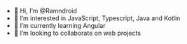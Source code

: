 - 👋 Hi, I’m @Ramndroid
- 👀 I’m interested in JavaScript, Typescript, Java and Kotlin
- 🌱 I’m currently learning Angular
- 💞️ I’m looking to collaborate on web projects

<!---
Ramndroid/Ramndroid is a ✨ special ✨ repository because its `README.md` (this file) appears on your GitHub profile.
You can click the Preview link to take a look at your changes.
--->
